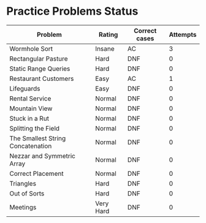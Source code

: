 # Practice Problems Status
Problem|Rating|Correct cases|Attempts
-|-|-|-
Wormhole Sort|Insane|AC|3
Rectangular Pasture|Hard|DNF|0
Static Range Queries|Hard|DNF|0
Restaurant Customers|Easy|AC|1
Lifeguards|Easy|DNF|0
Rental Service|Normal|DNF|0
Mountain View|Normal|DNF|0
Stuck in a Rut|Normal|DNF|0
Splitting the Field|Normal|DNF|0
The Smallest String Concatenation|Normal|DNF|0
Nezzar and Symmetric Array|Normal|DNF|0
Correct Placement|Normal|DNF|0
Triangles|Hard|DNF|0
Out of Sorts|Hard|DNF|0
Meetings|Very Hard|DNF|0